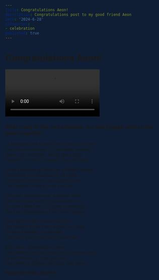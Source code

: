 ```yaml
---
title: Congratulations Aeon!
description: Congratulations post to my good friend Aeon
date: '2024-6-28'
categories:
- celebration
published: true
---
```


# Congratulations Aeon!

<video poster loop autoplay controls class="rounded-box">
  <source src="../Congratulations.mp4">
</video>

### After many drafts and attempts, me and [Claude](https://www.anthropic.com/news/claude-3-5-sonnet) stiched this poem together
In Alingsås and Azeroth, our story unfurled, <br/>
Two souls entwined, a friendship pearled. <br/>
Aeon, my confidant, my kindred light, <br/>
Together we've journeyed, day and night. <br/>

Jung's wisdom guided our youthful minds, <br/>
Collective unconscious of all kinds. <br/>
Like Bene Gesserit, we sought to see, <br/>
The hidden truths of you and me. <br/>

Through adolescence, a desert vast, <br/>
We found our water, unsurpassed. <br/>
In books and films, in Dune's embrace, <br/>
We saw reflections of our inner space. <br/>

Now Berlin calls, a new frontier, <br/>
But distance can't dim a bond so dear. <br/>
On this birthday, I celebrate, <br/>
The hero's journey that is your fate. <br/>

May your individuation thrive, <br/>
Like desert blooms, keep your dreams alive. <br/>
In synchronicity, may you find, <br/>
The perfect balance of heart and mind. <br/>

**Happy Birthday Aeon!💕**

<div class="congratsbody">
	<div class="confetti-container">
		<div class="confetti">
			<i style="--speed: 10; --bg: yellow" class="square"></i>
			<i style="--speed: 18; --bg: white" class="pentagram"></i>
			<i style="--speed: 29; --bg: green" class="rectangle"></i>
			<i style="--speed: 17; --bg: blue" class="hexagram"></i>
			<i style="--speed: 33; --bg: red" class="pentagram"></i>
			<i style="--speed: 26; --bg: yellow" class="dodecagram"></i>
			<i style="--speed: 24; --bg: pink" class="wavy-line"> </i>
			<i style="--speed: 5; --bg: blue" class="wavy-line"></i>
			<i style="--speed: 40; --bg: white" class="square"></i>
			<i style="--speed: 17; --bg: green" class="rectangle"></i>
			<i style="--speed: 25; --bg: white" class="square"></i>
			<i style="--speed: 18; --bg: green" class="rectangle"></i>
			<i style="--speed: 15; --bg: yellow" class="wavy-line"> </i>
			<i style="--speed: 32; --bg: yellow" class="pentagram"></i>
			<i style="--speed: 25; --bg: white" class="square"></i>
			<i style="--speed: 18; --bg: green" class="rectangle"></i>
			<i style="--speed: 37; --bg: yellow" class="dodecagram"></i>
			<i style="--speed: 23; --bg: pink" class="wavy-line"></i>
			<i style="--speed: 37; --bg: red" class="dodecagram"></i>
			<i style="--speed: 37; --bg: pink" class="wavy-line"></i>
			<i style="--speed: 36; --bg: white" class="hexagram"></i>
			<i style="--speed: 32; --bg: green" class="wavy-line"></i>
			<i style="--speed: 32; --bg: yellow" class="pentagram"></i>
			<i style="--speed: 29; --bg: white" class="square"></i>
			<i style="--speed: 18; --bg: green" class="rectangle"></i>
			<i style="--speed: 37; --bg: red" class="dodecagram"></i>
			<i style="--speed: 23; --bg: pink" class="wavy-line"> </i>
			<i style="--speed: 30; --bg: pink" class="rectangle"></i>
			<i style="--speed: 30; --bg: red" class="square"></i>
			<i style="--speed: 18; --bg: red" class="pentagram"></i>
			<i style="--speed: 19; --bg: green" class="rectangle"></i>
			<i style="--speed: 16; --bg: blue" class="hexagram"></i>
			<i style="--speed: 23; --bg: red" class="pentagram"></i>
			<i style="--speed: 34; --bg: yellow" class="dodecagram"></i>
			<i style="--speed: 39; --bg: pink" class="wavy-line"></i>
			<i style="--speed: 40; --bg: purple" class="square"></i>
			<i style="--speed: 21; --bg: green" class="rectangle"></i>
			<i style="--speed: 14; --bg: white" class="square"></i>
			<i style="--speed: 38; --bg: green" class="rectangle"></i>
			<i style="--speed: 19; --bg: red" class="dodecagram"></i>
			<i style="--speed: 29; --bg: pink" class="wavy-line"> </i>
			<i style="--speed: 21; --bg: white" class="hexagram"></i>
			<i style="--speed: 17; --bg: purple" class="wavy-line"></i>
			<i style="--speed: 32; --bg: yellow" class="pentagram"></i>
			<i style="--speed: 23; --bg: white" class="square"></i>
			<i style="--speed: 18; --bg: green" class="rectangle"></i>
			<i style="--speed: 37; --bg: red" class="dodecagram"></i>
			<i style="--speed: 48; --bg: pink" class="wavy-line"> </i>
			<i style="--speed: 38; --bg: pink" class="rectangle"></i>
			<i style="--speed: 13; --bg: red" class="pentagram"></i>
			<i style="--speed: 49; --bg: yellow" class="dodecagram"></i>
			<i style="--speed: 19; --bg: cyan" class="wavy-line"></i>
			<i style="--speed: 15; --bg: steelblue" class="square"></i>
			<i style="--speed: 10; --bg: yellow" class="square"></i>
			<i style="--speed: 18; --bg: white" class="pentagram"></i>
			<i style="--speed: 29; --bg: green" class="rectangle"></i>
			<i style="--speed: 17; --bg: blue" class="hexagram"></i>
			<i style="--speed: 33; --bg: red" class="pentagram"></i>
			<i style="--speed: 26; --bg: yellow" class="dodecagram"></i>
			<i style="--speed: 24; --bg: pink" class="wavy-line"> </i>
			<i style="--speed: 5; --bg: white" class="wavy-line"></i>
			<i style="--speed: 40; --bg: purple" class="square"></i>
			<i style="--speed: 17; --bg: green" class="rectangle"></i>
			<i style="--speed: 25; --bg: white" class="square"></i>
			<i style="--speed: 18; --bg: green" class="rectangle"></i>
			<i style="--speed: 15; --bg: cyan" class="wavy-line"> </i>
			<i style="--speed: 32; --bg: yellow" class="pentagram"></i>
			<i style="--speed: 45; --bg: white" class="square"></i>
			<i style="--speed: 18; --bg: green" class="rectangle"></i>
			<i style="--speed: 37; --bg: red" class="dodecagram"></i>
			<i style="--speed: 23; --bg: pink" class="wavy-line"> </i>
			<i style="--speed: 37; --bg: red" class="dodecagram"></i>
			<i style="--speed: 37; --bg: pink" class="wavy-line"> </i>
			<i style="--speed: 26; --bg: white" class="hexagram"></i>
			<i style="--speed: 32; --bg: cyan" class="wavy-line"></i>
			<i style="--speed: 32; --bg: yellow" class="pentagram"></i>
			<i style="--speed: 45; --bg: white" class="square"></i>
			<i style="--speed: 18; --bg: green" class="rectangle"></i>
			<i style="--speed: 37; --bg: red" class="dodecagram"></i>
			<i style="--speed: 23; --bg: pink" class="wavy-line"> </i>
			<i style="--speed: 50; --bg: pink" class="rectangle"></i>
			<i style="--speed: 30; --bg: red" class="square"></i>
			<i style="--speed: 18; --bg: red" class="pentagram"></i>
			<i style="--speed: 19; --bg: green" class="rectangle"></i>
			<i style="--speed: 16; --bg: blue" class="hexagram"></i>
			<i style="--speed: 23; --bg: red" class="pentagram"></i>
			<i style="--speed: 33; --bg: yellow" class="dodecagram"></i>
			<i style="--speed: 39; --bg: white" class="wavy-line"></i>
			<i style="--speed: 40; --bg: orange" class="square"></i>
			<i style="--speed: 21; --bg: green" class="rectangle"></i>
			<i style="--speed: 14; --bg: white" class="square"></i>
			<i style="--speed: 38; --bg: green" class="rectangle"></i>
			<i style="--speed: 19; --bg: red" class="dodecagram"></i>
			<i style="--speed: 29; --bg: pink" class="wavy-line"> </i>
			<i style="--speed: 34; --bg: white" class="hexagram"></i>
			<i style="--speed: 17; --bg: indigo" class="wavy-line"></i>
			<i style="--speed: 32; --bg: yellow" class="pentagram"></i>
			<i style="--speed: 23; --bg: white" class="square"></i>
			<i style="--speed: 18; --bg: green" class="rectangle"></i>
			<i style="--speed: 37; --bg: red" class="dodecagram"></i>
			<i style="--speed: 48; --bg: pink" class="wavy-line"> </i>
			<i style="--speed: 38; --bg: pink" class="rectangle"></i>
			<i style="--speed: 13; --bg: red" class="pentagram"></i>
			<i style="--speed: 49; --bg: yellow" class="dodecagram"></i>
			<i style="--speed: 19; --bg: purple" class="wavy-line"></i>
			<i style="--speed: 15; --bg: cyan" class="square"></i>
		</div>
	</div>
</div>

<style>
	html,
	.congratsbody {
		background-color: #101e35;
		font-size: 10px; /* Makes 1rem = 10px */
	}

	label {
		color: white;
		font-size: 1.5rem;
	}
	input {
		width: 4rem;
		height: 4rem;
		cursor: pointer;
	}

	.confetti-container {
		user-select: none;
		z-index: 10;
	}
	.confetti {
		position: fixed;
		left: 0;
		right: 0;
		top: 0;
		display: flex;
		width: 100%;
		height: 100%;
		overflow: hidden;
		pointer-events: none;
	}

	.confetti .square {
		width: 1rem;
		height: 1rem;
		background-color: var(--bg);
		transform: rotate(-140deg);
	}

	.confetti .rectangle {
		width: 1rem;
		height: 0.5rem;
		background-color: var(--bg);
	}

	.confetti .hexagram {
		width: 0;
		height: 0;
		border-left: 0.5rem solid transparent;
		border-right: 0.5rem solid transparent;
		border-bottom: 1rem solid var(--bg);
		position: relative;
	}

	.confetti .hexagram:after {
		content: '';
		width: 0;
		height: 0;
		border-left: 0.5rem solid transparent;
		border-right: 0.5rem solid transparent;
		border-top: 1rem solid var(--bg);
		position: absolute;
		top: 0.33rem;
		left: -0.5rem;
	}

	.confetti .pentagram {
		width: 0rem;
		height: 0rem;
		display: block;
		margin: 0.5rem 0;
		border-right: 1rem solid transparent;
		border-bottom: 0.7rem solid var(--bg);
		border-left: 1rem solid transparent;
		transform: rotate(35deg);
		position: relative;
	}
	.confetti .pentagram:before {
		content: '';
		width: 0;
		height: 0;
		display: block;
		border-bottom: 0.8rem solid var(--bg);
		border-left: 0.3rem solid transparent;
		border-right: 0.3rem solid transparent;
		transform: rotate(-35deg);
		position: absolute;
		top: -0.45rem;
		left: -0.65rem;
	}
	.confetti .pentagram:after {
		content: '';
		width: 0rem;
		height: 0rem;
		display: block;
		border-right: 1rem solid transparent;
		border-bottom: 0.7rem solid var(--bg);
		border-left: 1rem solid transparent;
		transform: rotate(-70deg);
		position: absolute;
		top: 0.03rem;
		left: -1.05rem;
	}

	.confetti .dodecagram {
		background: var(--bg);
		width: 0.8rem;
		height: 0.8rem;
		position: relative;
	}

	.confetti .dodecagram:before {
		content: '';
		height: 0.8rem;
		width: 0.8rem;
		background: var(--bg);
		transform: rotate(30deg);
		position: absolute;
		top: 0;
		left: 0;
	}
	.confetti .dodecagram:after {
		content: '';
		height: 0.8rem;
		width: 0.8rem;
		background: var(--bg);
		transform: rotate(60deg);
		position: absolute;
		top: 0;
		left: 0;
	}

	.confetti .wavy-line {
		position: relative;
	}
	.confetti .wavy-line::after,
	.confetti .wavy-line::before {
		content: '';
		height: 1rem;
		width: 8rem;
		background-size: 2rem 1rem;
		position: absolute;
		left: -9rem;
		transform: rotate(90deg);
	}

	.confetti .wavy-line::before {
		background-image: linear-gradient(
			45deg,
			transparent,
			transparent 50%,
			var(--bg) 50%,
			transparent 60%
		);
		top: 1rem;
	}
	.confetti .wavy-line::after {
		background-image: linear-gradient(
			-45deg,
			transparent,
			transparent 50%,
			var(--bg) 50%,
			transparent 60%
		);
	}

	.confetti i {
		width: 3rem;
		height: 3rem;
		margin: 0 0.2rem;
		animation-name: confetti;
		animation-timing-function: linear;
		animation-iteration-count: infinite;
		animation-duration: calc(70s / var(--speed));
	}

	.confetti i:nth-child(even) {
		transform: rotate(90deg);
	}

	@keyframes confetti {
		0% {
			transform: translateY(-100vh);
		}

		100% {
			transform: translateY(100vh);
		}
	}

	input:checked + .confetti-container i {
		/* display: none; */
		animation-play-state: paused;
	}
</style>
